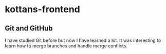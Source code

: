 # kottans-frontend

## Git and GitHub
I have studied Git before but now I have learned a lot. It was interesting to learn how to merge branches and handle merge conflicts.